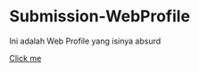 # Submission-WebProfile
Ini adalah Web Profile yang isinya absurd

[Click me](https://izdiharalwin.github.io/Submission-WebProfile/)
